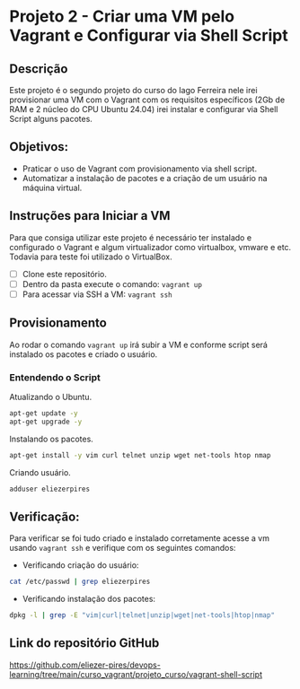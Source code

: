 # Projeto 2 - Criar uma VM pelo Vagrant e Configurar via Shell Script

## Descrição
Este projeto é o segundo projeto do curso do Iago Ferreira nele irei provisionar uma VM com o Vagrant com os requisitos específicos (2Gb de RAM e 2 núcleo do CPU Ubuntu 24.04) irei instalar e configurar via Shell Script alguns pacotes.

## Objetivos:

- Praticar o uso de Vagrant com provisionamento via shell script.
- Automatizar a instalação de pacotes e a criação de um usuário na máquina virtual.

## Instruções para Iniciar a VM
Para que consiga utilizar este projeto é necessário ter instalado e configurado o Vagrant e algum virtualizador como virtualbox, vmware e etc. Todavia para teste foi utilizado o VirtualBox.

- [ ] Clone este repositório.
- [ ] Dentro da pasta execute o comando: `vagrant up`
- [ ] Para acessar via SSH a VM: `vagrant ssh`

## Provisionamento
Ao rodar o comando `vagrant up` irá subir a VM e conforme script será instalado os pacotes e criado o usuário.

### Entendendo o Script

Atualizando o Ubuntu.
```bash
apt-get update -y
apt-get upgrade -y
```
Instalando os pacotes.
```bash
apt-get install -y vim curl telnet unzip wget net-tools htop nmap
```
Criando usuário.
```bash
adduser eliezerpires
```

## Verificação:
Para verificar se foi tudo criado e instalado corretamente acesse a vm usando `vagrant ssh` e verifique com os seguintes comandos:

- Verificando criação do usuário:
```bash
cat /etc/passwd | grep eliezerpires
```
- Verificando instalação dos pacotes:
```bash
dpkg -l | grep -E "vim|curl|telnet|unzip|wget|net-tools|htop|nmap"
```

## Link do repositório GitHub

https://github.com/eliezer-pires/devops-learning/tree/main/curso_vagrant/projeto_curso/vagrant-shell-script
